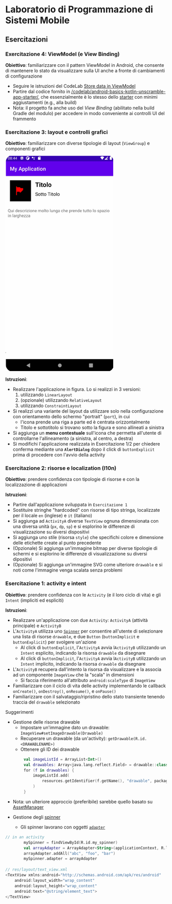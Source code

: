 # Laboratorio di Programmazione di Sistemi Mobile

## Esercitazioni

### Exercitazione 4: ViewModel (e View Binding)

**Obiettivo**: familiarizzare con il pattern ViewModel in Android, che consente di mantenere lo stato da visualizzare sulla UI anche a fronte di cambiamenti di configurazione

- Seguire le istruzioni del CodeLab [Store data in ViewModel](https://developer.android.com/codelabs/basic-android-kotlin-training-viewmodel)
- Partire dal codice fornito in [/codelab/android-basics-kotlin-unscramble-app-starter/](/codelab/android-basics-kotlin-unscramble-app-starter/), che essenzialmente è lo stesso dello [starter](https://github.com/google-developer-training/android-basics-kotlin-unscramble-app/tree/starter) con minimi aggiustamenti (e.g., alla build)
- Nota: il progetto fa anche uso del *View Binding* (abilitato nella build Gradle del modulo) per accedere in modo conveniente ai controlli UI del frammento

### Esercitazione 3: layout e controlli grafici

**Obiettivo**: familiarizzare con diverse tipologie di layout (`ViewGroup`) e componenti grafici

![](imgs/exercise-layouts.png)

**Istruzioni**:

- Realizzare l'applicazione in figura. Lo si realizzi in 3 versioni:
    1. utilizzando `LinearLayout`
    2. (opzionale) utilizzando `RelativeLayout`
    3. utilizzando `ConstraintLayout`
- Si realizzi una variante del layout da utilizzare solo nella configurazione con orientamento dello schermo "portrait" (`port`), in cui 
    - l'icona prende una riga a parte ed è centrata orizzontalmente 
    - Titolo e sottotitolo si trovano sotto la figura e sono allineati a sinistra
- Si aggiunga un **menu contestuale** sull'icona che permetta all'utente di controllarne l'allineamento (a sinistra, al centro, a destra) 
- Si modifichi l'applicazione realizzata in Esercitazione 1/2 per chiedere conferma mediante una **`AlertDialog`** dopo il click di `buttonExplicit` prima di procedere con l'avvio della activity

### Esercitazione 2: risorse e localization (l10n)

**Obiettivo**: prendere confidenza con tipologie di risorse e con la localizzazione di applicazioni

**Istruzioni**:

- Partire dall'applicazione sviluppata in `Esercitazione 1`
- Sostituire stringhe "hardcoded" con risorse di tipo stringa, localizzate per il locale `en` (inglese) e `it` (italiano)
- Si aggiunga ad `ActivityA` diverse `TextView` ognuna dimensionata con una diversa unità (`px`, `dp`, `sp`) e si esplorino le differenze di visualizzazione su diversi dispositivi
- Si aggiunga uno stile (risorsa `style`) che specifichi colore e dimensione delle etichette create al punto precedente
- (Opzionale) Si aggiunga un'immagine bitmap per diverse tipologie di schermi e si esplorino le differenze di visualizzazione su diversi dipositivi
- (Opzionale) Si aggiunga un'immagine SVG come ulteriore `drawable` e si noti come l'immagine venga scalata senza problemi

### Esercitazione 1: activity e intent

**Obiettivo**: prendere confidenza con le `Activity` (e il loro ciclo di vita) e gli `Intent` (impliciti ed espliciti)

**Istruzioni**:

- Realizzare un'applicazione con due `Activity`: `ActivityA` (attività principale) e `ActivityB`
- L'`ActivityA` utilizza uno [`Spinner`](https://developer.android.com/develop/ui/views/components/spinner) per consentire all'utente di selezionare una lista di risorse `drawable`, e due `Button` (`buttonImplicit` e `buttonExplicit`) per svolgere un'azione
    - Al click di `buttonExplicit`, l'`ActivityA` avvia l`ActivityB` utilizzando un `Intent` esplicito, indicando la risorsa `drawable` da disegnare
    - Al click di `buttonImplicit`, l'`ActivityA` avvia l`ActivityB` utilizzando un `Intent` implicito, indicando la risorsa `drawable` da disegnare
- L'`ActivityB` recupera dall'intento la risorsa da visualizzare e la associa ad un componente `ImageView` che la "scala" in dimensioni
    - Si faccia riferimento all'attributo `android:scaleType` di `ImageView`
- Familiarizzare con il ciclo di vita delle activity implementando le callback `onCreate()`, `onDestroy()`, `onResume()`, e `onPause()`
- Familiarizzare con il salvataggio/ripristino dello stato transiente tenendo traccia del `drawable` selezionato

Suggerimenti

- Gestione delle risorse drawable
    - Impostare un'immagine dato un drawable: `ImageView#setImageDrawable(Drawable)`
    - Recuperare un drawable (da un'activity): `getDrawable(R.id.<DRAWABLENAME>)`
    - Ottenere gli ID dei drawable
```kotlin
        val imageListId = ArrayList<Int>()
        val drawables: Array<java.lang.reflect.Field> = drawable::class.java.fields
        for (f in drawables) {
            imageListId.add(
                resources.getIdentifier(f.getName(), "drawable", packageName)
            )
        }
```
    
- Nota: un ulteriore approccio (preferibile) sarebbe quello basato su [AssetManager](http://developer.android.com/reference/android/content/res/AssetManager.html)

- Gestione degli [spinner](https://developer.android.com/develop/ui/views/components/spinner)
    - Gli spinner lavorano con oggetti [`adapter`](https://developer.android.com/reference/android/widget/Adapter)
```kotlin
// in an activity
        mySpinner = findViewById(R.id.my_spinner)
        val arrayAdapter = ArrayAdapter<String>(applicationContext, R.layout.text_view)
        arrayAdapter.addAll("abc", "foo", "bar")
        mySpinner.adapter = arrayAdapter

// res/layout/text_view.xml
<TextView xmlns:android="http://schemas.android.com/apk/res/android"
    android:layout_width="wrap_content"
    android:layout_height="wrap_content"
    android:text="@string/element_text">
</TextView>
```
